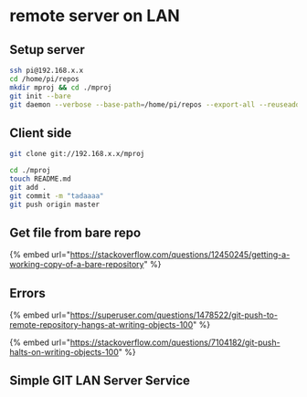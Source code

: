 # remote server on LAN

## Setup server

```bash
ssh pi@192.168.x.x
cd /home/pi/repos
mkdir mproj && cd ./mproj
git init --bare
git daemon --verbose --base-path=/home/pi/repos --export-all --reuseaddr --enable=receive-pack
```

## Client side

```bash
git clone git://192.168.x.x/mproj
```

```bash
cd ./mproj
touch README.md
git add .
git commit -m "tadaaaa"
git push origin master
```

## Get file from bare repo

{% embed url="https://stackoverflow.com/questions/12450245/getting-a-working-copy-of-a-bare-repository" %}

## Errors

{% embed url="https://superuser.com/questions/1478522/git-push-to-remote-repository-hangs-at-writing-objects-100" %}

{% embed url="https://stackoverflow.com/questions/7104182/git-push-halts-on-writing-objects-100" %}

## Simple GIT LAN Server Service

```
```
